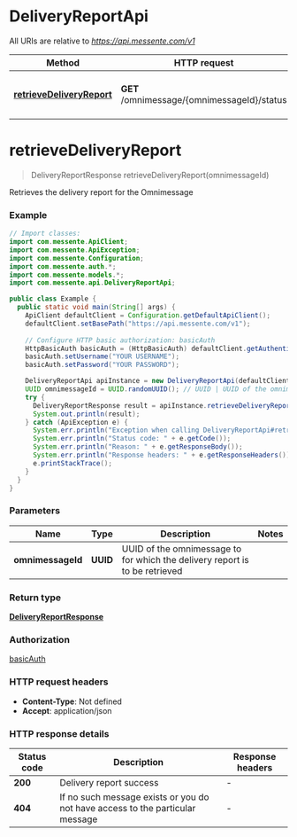 # DeliveryReportApi

All URIs are relative to *https://api.messente.com/v1*

| Method | HTTP request | Description |
|------------- | ------------- | -------------|
| [**retrieveDeliveryReport**](DeliveryReportApi.md#retrieveDeliveryReport) | **GET** /omnimessage/{omnimessageId}/status | Retrieves the delivery report for the Omnimessage |


<a name="retrieveDeliveryReport"></a>
# **retrieveDeliveryReport**
> DeliveryReportResponse retrieveDeliveryReport(omnimessageId)

Retrieves the delivery report for the Omnimessage

### Example
```java
// Import classes:
import com.messente.ApiClient;
import com.messente.ApiException;
import com.messente.Configuration;
import com.messente.auth.*;
import com.messente.models.*;
import com.messente.api.DeliveryReportApi;

public class Example {
  public static void main(String[] args) {
    ApiClient defaultClient = Configuration.getDefaultApiClient();
    defaultClient.setBasePath("https://api.messente.com/v1");
    
    // Configure HTTP basic authorization: basicAuth
    HttpBasicAuth basicAuth = (HttpBasicAuth) defaultClient.getAuthentication("basicAuth");
    basicAuth.setUsername("YOUR USERNAME");
    basicAuth.setPassword("YOUR PASSWORD");

    DeliveryReportApi apiInstance = new DeliveryReportApi(defaultClient);
    UUID omnimessageId = UUID.randomUUID(); // UUID | UUID of the omnimessage to for which the delivery report is to be retrieved
    try {
      DeliveryReportResponse result = apiInstance.retrieveDeliveryReport(omnimessageId);
      System.out.println(result);
    } catch (ApiException e) {
      System.err.println("Exception when calling DeliveryReportApi#retrieveDeliveryReport");
      System.err.println("Status code: " + e.getCode());
      System.err.println("Reason: " + e.getResponseBody());
      System.err.println("Response headers: " + e.getResponseHeaders());
      e.printStackTrace();
    }
  }
}
```

### Parameters

| Name | Type | Description  | Notes |
|------------- | ------------- | ------------- | -------------|
| **omnimessageId** | **UUID**| UUID of the omnimessage to for which the delivery report is to be retrieved | |

### Return type

[**DeliveryReportResponse**](DeliveryReportResponse.md)

### Authorization

[basicAuth](../README.md#basicAuth)

### HTTP request headers

 - **Content-Type**: Not defined
 - **Accept**: application/json

### HTTP response details
| Status code | Description | Response headers |
|-------------|-------------|------------------|
| **200** | Delivery report success |  -  |
| **404** | If no such message exists or you do not have access to the particular message |  -  |


